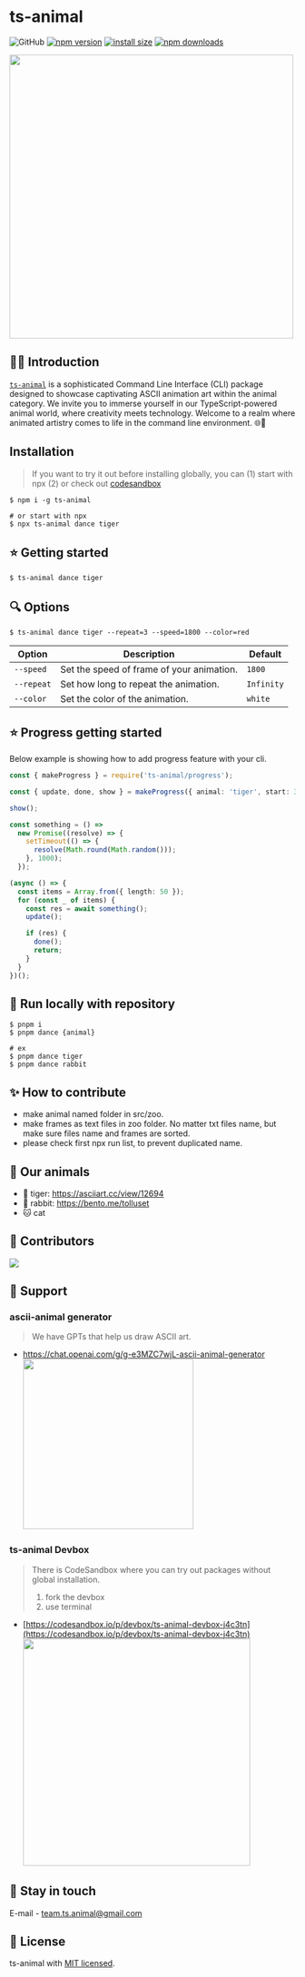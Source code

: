 # ts-animal

![GitHub](https://img.shields.io/github/license/ts-animal/.github) [![npm version](https://img.shields.io/npm/v/ts-animal.svg?style=square)](https://www.npmjs.org/package/ts-animal)
[![install size](https://img.shields.io/badge/dynamic/json?url=https://packagephobia.com/v2/api.json?p=ts-animal&query=$.install.pretty&label=install%20size&style=square)](https://packagephobia.now.sh/result?p=ts-animal)
[![npm downloads](https://img.shields.io/npm/dm/ts-animal.svg?style=square)](https://npm-stat.com/charts.html?package=ts-animal)

<img src="https://github.com/ts-animal/ts-animal/assets/33365719/48218f8c-2bbc-41fc-845f-dcf6914ad0bd" width="500">

## 🤹‍♀️ Introduction

[`ts-animal`](https://www.npmjs.com/package/ts-animal) is a sophisticated Command Line Interface (CLI) package designed to showcase captivating ASCII animation art within the animal category. We invite you to immerse yourself in our TypeScript-powered animal world, where creativity meets technology. Welcome to a realm where animated artistry comes to life in the command line environment. 🌐🦁

## Installation

> If you want to try it out before installing globally, you can (1) start with npx (2) or check out [codesandbox](https://codesandbox.io/p/devbox/ts-animal-devbox-j4c3tn)

```shell
$ npm i -g ts-animal

# or start with npx
$ npx ts-animal dance tiger
```

## ⭐️ Getting started

```shell
$ ts-animal dance tiger
```

## 🔍 Options

```shell
$ ts-animal dance tiger --repeat=3 --speed=1800 --color=red
```

<table>
    <thead>
        <tr>
            <th>Option</th>
            <th>Description</th>
            <th>Default</th>
        </tr>
    </thead>
    <tbody>
        <tr>
            <td>
                <code>--speed</code>
            </td>
            <td>
                Set the speed of frame of your animation.
            </td>
            <td>
                <code>1800</code>
            </td>
        </tr>
        <tr>
            <td>
                <code>--repeat</code>
            </td>
            <td>
                Set how long to repeat the animation.
            </td>
            <td>
                <code>Infinity</code>
            </td>
        </tr>
        <tr>
            <td>
                <code>--color</code>
            </td>
            <td>
                Set the color of the animation.
            </td>
            <td>
                <code>white</code>
            </td>
        </tr>
    </tbody>
</table>

## ⭐️ Progress getting started

Below example is showing how to add progress feature with your cli.

```ts
const { makeProgress } = require('ts-animal/progress');

const { update, done, show } = makeProgress({ animal: 'tiger', start: 30 });

show();

const something = () =>
  new Promise((resolve) => {
    setTimeout(() => {
      resolve(Math.round(Math.random()));
    }, 1000);
  });

(async () => {
  const items = Array.from({ length: 50 });
  for (const _ of items) {
    const res = await something();
    update();

    if (res) {
      done();
      return;
    }
  }
})();
```

## 🏰 Run locally with repository

```shell
$ pnpm i
$ pnpm dance {animal}

# ex
$ pnpm dance tiger
$ pnpm dance rabbit
```

## ✨ How to contribute

- make animal named folder in src/zoo.
- make frames as text files in zoo folder. No matter txt files name, but make sure files name and frames are sorted.
- please check first npx run list, to prevent duplicated name.

## 🔖 Our animals

- 🐯 tiger: https://asciiart.cc/view/12694
- 🐰 rabbit: https://bento.me/tolluset
- 🐱 cat

## 🤖 Contributors

<a href="https://github.com/ts-animal/ts-animal/graphs/contributors">
  <img src="https://contrib.rocks/image?repo=ts-animal/ts-animal" />
</a>

## 🫶 Support

### ascii-animal generator

> We have GPTs that help us draw ASCII art.

- https://chat.openai.com/g/g-e3MZC7wjL-ascii-animal-generator
  <img src="https://github.com/ts-animal/ts-animal/assets/94776135/eb1298c1-b1f2-409e-9059-2f5c8854257c" width="300" />

### ts-animal Devbox

> There is CodeSandbox where you can try out packages without global installation.
>
> 1. fork the devbox
> 2. use terminal

- [https://codesandbox.io/p/devbox/ts-animal-devbox-j4c3tn](https://codesandbox.io/p/devbox/ts-animal-devbox-j4c3tn)
  <img src="https://github.com/ts-animal/ts-animal/assets/94776135/b09ac0a0-d98e-436a-b1e0-a82d17b3ec0a" width="400" />

## 💌 Stay in touch

E-mail - team.ts.animal@gmail.com

## 💎 License

ts-animal with [MIT licensed](LICENSE).
